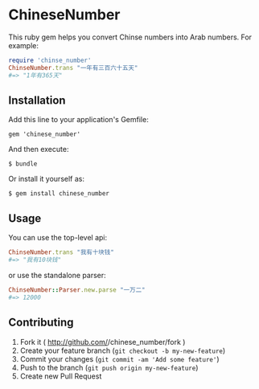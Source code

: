 # ChineseNumber

This ruby gem helps you convert Chinse numbers into Arab numbers. For example:

~~~ruby
require 'chinse_number'
ChinseNumber.trans "一年有三百六十五天"
#=> "1年有365天"
~~~

## Installation

Add this line to your application's Gemfile:

    gem 'chinese_number'

And then execute:

    $ bundle

Or install it yourself as:

    $ gem install chinese_number

## Usage

You can use the top-level api:
~~~ruby
ChinseNumber.trans "我有十块钱"
#=> "我有10块钱"
~~~

or use the standalone parser:
~~~ruby
ChinseNumber::Parser.new.parse "一万二"
#=> 12000
~~~

## Contributing

1. Fork it ( http://github.com/<my-github-username>/chinese_number/fork )
2. Create your feature branch (`git checkout -b my-new-feature`)
3. Commit your changes (`git commit -am 'Add some feature'`)
4. Push to the branch (`git push origin my-new-feature`)
5. Create new Pull Request
